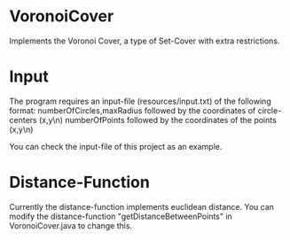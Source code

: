 # VoronoiCover
Implements the Voronoi Cover, a type of Set-Cover with extra restrictions.

# Input
The program requires an input-file (resources/input.txt) of the following format:
numberOfCircles,maxRadius
followed by the coordinates of circle-centers (x,y\n)
numberOfPoints
followed by the coordinates of the points (x,y\n)

You can check the input-file of this project as an example.

# Distance-Function
Currently the distance-function implements euclidean distance.
You can modify the distance-function "getDistanceBetweenPoints" in VoronoiCover.java to change this.

